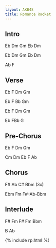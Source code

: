 ```yaml
---
layout: AKB48
title: Romance Rocket
---
```

## Intro 
Eb Dm Gm Eb Dm 

Eb Dm Gm Eb Dm 

Ab F 

## Verse 
Eb F Dm Gm 

Eb F Bb Gm 

Eb F Dm Gm 

Eb FBb G 

## Pre-Chorus 
Eb F Dm Gm 

Cm Dm Eb F Ab 

## Chorus 
F# Ab C# Bbm (3x) 

Ebm Fm F#-Ab-Bbm 

## Interlude 
F# Fm F# Fm Bbm 

B Ab 

{% include rp.html %}
